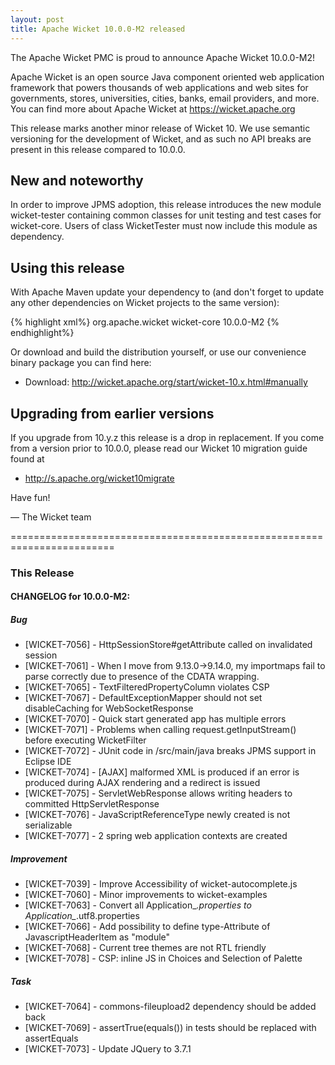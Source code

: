 ```yaml
---
layout: post
title: Apache Wicket 10.0.0-M2 released
---
```

The Apache Wicket PMC is proud to announce Apache Wicket 10.0.0-M2!

Apache Wicket is an open source Java component oriented web application
framework that powers thousands of web applications and web sites for
governments, stores, universities, cities, banks, email providers, and
more. You can find more about Apache Wicket at https://wicket.apache.org

This release marks another minor release of Wicket 10. We
use semantic versioning for the development of Wicket, and as such no
API breaks are present in this release compared to 10.0.0.

New and noteworthy
------------------

In order to improve JPMS adoption, this release introduces the new module 
wicket-tester containing common classes for unit testing and test cases 
for wicket-core. Users of class WicketTester must now include this module
as dependency.


Using this release
------------------

With Apache Maven update your dependency to (and don't forget to
update any other dependencies on Wicket projects to the same version):

{% highlight xml%}
<dependency>
    <groupId>org.apache.wicket</groupId>
    <artifactId>wicket-core</artifactId>
    <version>10.0.0-M2</version>
</dependency>
{% endhighlight%}

Or download and build the distribution yourself, or use our
convenience binary package you can find here:

 * Download: http://wicket.apache.org/start/wicket-10.x.html#manually

<!--more-->

Upgrading from earlier versions
-------------------------------

If you upgrade from 10.y.z this release is a drop in replacement. If
you come from a version prior to 10.0.0, please read our Wicket 10
migration guide found at

 * http://s.apache.org/wicket10migrate

Have fun!

— The Wicket team


========================================================================

### This Release

#### CHANGELOG for 10.0.0-M2:
    

##### Bug

 * [WICKET-7056] - HttpSessionStore#getAttribute called on invalidated session
 * [WICKET-7061] - When I move from 9.13.0->9.14.0, my importmaps fail to parse correctly due to presence of the CDATA wrapping.
 * [WICKET-7065] - TextFilteredPropertyColumn violates CSP
 * [WICKET-7067] - DefaultExceptionMapper should not set disableCaching for  WebSocketResponse
 * [WICKET-7070] - Quick start generated app has multiple errors
 * [WICKET-7071] - Problems when calling request.getInputStream() before executing WicketFilter
 * [WICKET-7072] - JUnit code in /src/main/java breaks JPMS support in Eclipse IDE
 * [WICKET-7074] - [AJAX] malformed XML is produced if an error is produced during AJAX rendering and a redirect is issued 
 * [WICKET-7075] - ServletWebResponse allows writing headers to committed HttpServletResponse
 * [WICKET-7076] - JavaScriptReferenceType newly created is not serializable
 * [WICKET-7077] - 2 spring web application contexts are created

##### Improvement

 * [WICKET-7039] - Improve Accessibility of wicket-autocomplete.js
 * [WICKET-7060] - Minor improvements to wicket-examples
 * [WICKET-7063] - Convert all Application_*.properties to Application_*.utf8.properties
 * [WICKET-7066] - Add possibility to define type-Attribute of JavascriptHeaderItem as "module"
 * [WICKET-7068] - Current tree themes are not RTL friendly
 * [WICKET-7078] - CSP: inline JS in Choices and Selection of Palette

##### Task

 * [WICKET-7064] - commons-fileupload2 dependency should be added back
 * [WICKET-7069] - assertTrue(equals()) in tests should be replaced with assertEquals
 * [WICKET-7073] - Update JQuery to 3.7.1

